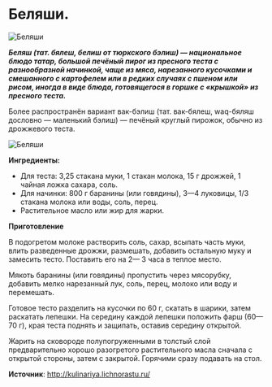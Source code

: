 # Беляши.

![Беляши](/images/Kulinar/Vipechka/belyash_01.jpg 'Беляши')

_**Беляш (тат. бялеш, белиш от тюркского бэлиш) — национальное блюдо татар, большой печёный пирог из пресного теста с разнообразной начинкой, чаще из мяса, нарезанного кусочками и смешанного с картофелем или в редких случаях с пшеном или рисом, иногда в виде блюда, готовящегося в горшке с «крышкой» из пресного теста.**_

Более распространён вариант вак-бэлиш (тат. вак-бялеш, waq-бяляш дословно — маленький бэлиш) — печёный круглый пирожок, обычно из дрожжевого теста.

![Беляши](/images/Kulinar/Vipechka/belyash_02.jpg 'Беляши')

**Ингредиенты:**

- Для теста: 3,25 стакана муки, 1 стакан молока, 15 г дрожжей, 1 чайная ложка сахара, соль.
- Для начинки: 800 г баранины (или говядины), 3—4 луковицы, 1/3 стакана молока или воды, соль, перец.
- Растительное масло или жир для жарки.

**Приготовление**

В подогретом молоке растворить соль, сахар, всыпать часть муки, влить разведенные дрожжи, размешать, добавить остальную муку и замесить тесто. Поставить его на 2— 3 часа в теплое место.

Мякоть баранины (или говядины) пропустить через мясорубку, добавить мелко нарезанный лук, соль, перец, молоко или воду и перемешать.

Готовое тесто разделить на кусочки по 60 г, скатать в шарики, затем раскатать лепешки. На середину каждой лепешки положить фарш (60—70 г), края теста поднять и защипать, оставив середину открытой.

Жарить на сковороде полупогруженными в толстый слой предварительно хорошо разогретого растительного масла сначала с открытой стороны, затем с закрытой. Горячими сразу подавать на стол.

**Источник**: http://kulinariya.lichnorastu.ru/
